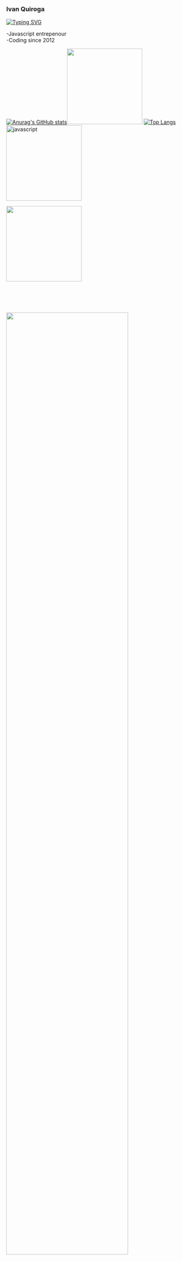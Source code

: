 
  ### Ivan Quiroga
[![Typing SVG](https://readme-typing-svg.herokuapp.com?font=Raleway&pause=1000&color=6CF76F&width=435&lines=Welcome+Quiroguers;Never+forget;What+we+shared;'Cos+promises++were+never+enough;For+us)](https://git.io/typing-svg)
<br>

-Javascript entrepenour
<br>
-Coding since 2012

[![Anurag's GitHub stats](https://github-readme-stats.vercel.app/api?username=Edwardvee)](https://github.com/anuraghazra/github-readme-stats)<img src="https://media.tenor.com/bkDXqE4DzH8AAAAi/columbo-watamote.gif" height="200"/>
[![Top Langs](https://github-readme-stats.vercel.app/api/top-langs/?username=Edwardvee)](https://github.com/anuraghazra/github-readme-stats)
<picture><img height="200" alt="javascript" src="https://media.tenor.com/ge2zw2z3EB4AAAAi/shaco-pls-shaco.gif"/></picture>




<picture><img height="200" src="https://media.tenor.com/eBdhcXqGN3MAAAAi/madotsuki-spin.gif"/></picture>


<br>
<br>
<br>
<br>
<picture><img src="https://media.tenor.com/07KwjnSpJS8AAAAi/league-of-legends-league-of-legends-neeko.gif" width="80%"/></picture>
